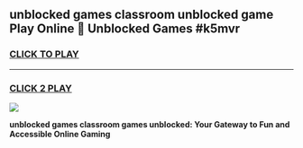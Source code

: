 
## unblocked games classroom unblocked game Play Online 👋 Unblocked Games #k5mvr
<h3>
<a href="https://premium.freeplayer.one?title=unblocked_games_classroom&ref=21F">CLICK TO PLAY</a></h3>
<hr>

<h3>
<a href="https://premium.freeplayer.one?title=unblocked_games_classroom&ref=21F">CLICK 2 PLAY</a>
  
</h3>

<a href="https://premium.freeplayer.one?title=unblocked_games_classroom&ref=21F/"><img src="https://clearcache.store/games.png"></a>


**unblocked games classroom games unblocked: Your Gateway to Fun and Accessible Online Gaming**

